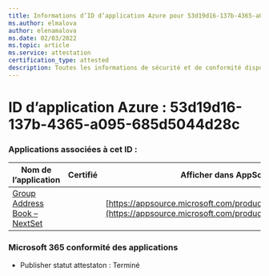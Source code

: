 ```yaml
---
title: Informations d’ID d’application Azure pour 53d19d16-137b-4365-a095-685d5044d28c
ms.author: elmalova
author: elenamalova
ms.date: 02/03/2022
ms.topic: article
ms.service: attestation
certification_type: attested
description: Toutes les informations de sécurité et de conformité disponibles pour 53d19d16-137b-4365-a095-685d5044d28c.
---
```

# <a name="azure-app-id-53d19d16-137b-4365-a095-685d5044d28c"></a>ID d’application Azure : 53d19d16-137b-4365-a095-685d5044d28c


### <a name="apps-associated-with-this-id"></a>Applications associées à cet ID :
| **Nom de l’application** | **Certifié** | **Afficher dans AppSource** |
|--------------|---------------|-----------------------|
| [Group Address Book – NextSet](https://docs.microsoft.com/microsoft-365-app-certification/forward/WA200001863) |  | [https://appsource.microsoft.com/product/office/WA200001863](https://appsource.microsoft.com/product/office/WA200001863) |

### <a name="microsoft-365-app-compliance-status"></a>Microsoft 365 conformité des applications
- Publisher statut attestaton : Terminé
